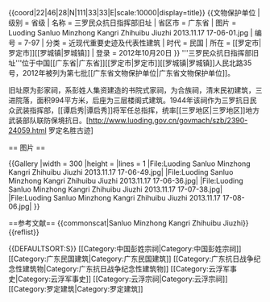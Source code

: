 {{coord|22|46|28|N|111|33|33|E|scale:10000|display=title}}
{{文物保护单位
| 级别 = 省级
| 名称 = 三罗民众抗日指挥部旧址
| 省区市 = 广东省
| 图片 = Luoding Sanluo Minzhong Kangri Zhihuibu Jiuzhi 2013.11.17 17-06-01.jpg
| 编号 = 7-97
| 分类 = 近现代重要史迹及代表性建筑
| 时代 = 民国
| 所在 = [[罗定市|罗定市]][[罗城镇|罗城镇]]
| 登录 = 2012年10月20日
}}
'''三罗民众抗日指挥部旧址'''位于中国[[广东省|广东省]][[罗定市|罗定市]][[罗城镇|罗城镇]]人民北路35号，2012年被列为第七批[[广东省文物保护单位|广东省文物保护单位]]。

旧址原为彭家祠，系彭姓人集资建造的书院式家祠，为合族祠，清末民初建筑，三进院落，面积994平方米，后座为三层楼阁式建筑。1944年该祠作为三罗抗日民众武装指挥部，[[谭启秀|谭启秀]]将军任总指挥，统率[[三罗地区|三罗地区]]地方武装部队联防保境抗日。<ref>[http://www.luoding.gov.cn/govmach/szb/2390-24059.html 罗定名胜古迹]</ref>

== 图片 ==

{{Gallery
|width = 300
|height = 
|lines = 1
|File:Luoding Sanluo Minzhong Kangri Zhihuibu Jiuzhi 2013.11.17 17-06-49.jpg|
|File:Luoding Sanluo Minzhong Kangri Zhihuibu Jiuzhi 2013.11.17 17-06-36.jpg|
|File:Luoding Sanluo Minzhong Kangri Zhihuibu Jiuzhi 2013.11.17 17-07-38.jpg|
|File:Luoding Sanluo Minzhong Kangri Zhihuibu Jiuzhi 2013.11.17 17-08-06.jpg|
}}

==参考文献==
{{commonscat|Sanluo Minzhong Kangri Zhihuibu Jiuzhi}}
{{reflist}}

{{DEFAULTSORT:S}}
[[Category:中国彭姓宗祠|Category:中国彭姓宗祠]]
[[Category:广东民国建筑|Category:广东民国建筑]]
[[Category:广东抗日战争纪念性建筑物|Category:广东抗日战争纪念性建筑物]]
[[Category:云浮军事史|Category:云浮军事史]]
[[Category:云浮宗祠|Category:云浮宗祠]]
[[Category:罗定建筑|Category:罗定建筑]]